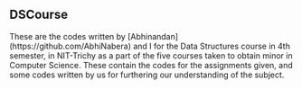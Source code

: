 ## DSCourse
<p>
These are the codes written by [Abhinandan](https://github.com/AbhiNabera) and I for the Data Structures course in 4th semester, in NIT-Trichy as a part of the five courses taken
to obtain minor in Computer Science.
These contain the codes for the assignments given, and some codes written by us for furthering our understanding of the subject.
</p>
